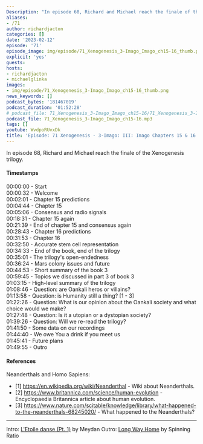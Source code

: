 ```yaml
---
Description: "In episode 68, Richard and Michael reach the finale of the Xenogenesis trilogy. "
aliases:
- /71
author: richardjacton
categories: []
date: '2023-02-12'
episode: '71'
episode_image: img/episode/71_Xenogenesis_3-Imago_Imago_ch15-16_thumb.png
explicit: 'yes'
guests:
hosts:
- richardjacton
- michaelglinka
images:
- img/episode/71_Xenogenesis_3-Imago_Imago_ch15-16_thumb.png
news_keywords: []
podcast_bytes: '181467019'
podcast_duration: '01:52:28'
# podcast_file: 71_Xenogenesis_3-Imago_Imago_ch15-16/71_Xenogenesis_3-Imago_Imago_ch15-16.mp3
podcast_file: 71_Xenogenesis_3-Imago_Imago_ch15-16.mp3
tags: []
youtube: WvdpoRUvxDk
title: 'Episode: 71 Xenogenesis - 3-Imago: III: Imago Chapters 15 & 16'
---
```


In episode 68, Richard and Michael reach the finale of the Xenogenesis trilogy. 

#### Timestamps

00:00:00 - Start\
00:00:32 - Welcome\
00:02:01 - Chapter 15 predictions\
00:04:44 - Chapter 15\
00:05:06 - Consensus and radio signals\
00:18:31 - Chapter 15 again\
00:21:39 - End of chapter 15 and consensus again\
00:28:43 - Chapter 16 predictions\
00:31:53 - Chapter 16\
00:32:50 - Accurate stem cell representation\
00:34:33 - End of the book, end of the trilogy\
00:35:01 - The trilogy's open-endedness\
00:36:24 - Mars colony issues and future\
00:44:53 - Short summary of the book 3\
00:59:45 - Topics we discussed in part 3 of book 3\
01:03:15 - High-level summary of the trilogy\
01:08:46 - Question: are Oankali heros or villains?\
01:13:58 - Question: is Humanity still a thing? [1 - 3]\
01:22:26 - Question: What is our opinion about the Oankali society and what choice would we make?\
01:27:48 - Question: Is it a utopian or a dystopian society?\
01:39:26 - Question: Will we re-read the trilogy?\
01:41:50 - Some data on our recordings\
01:44:40 - We owe You a drink if you meet us\
01:45:41 - Future plans\
01:49:55 - Outro

#### References

Neanderthals and Homo Sapiens:
- [1] https://en.wikipedia.org/wiki/Neanderthal - Wiki about Neanderthals.
- [2] https://www.britannica.com/science/human-evolution - Encyclopaedia Britannica article about human evolution.
- [3] https://www.nature.com/scitable/knowledge/library/what-happened-to-the-neanderthals-68245020/ - What happened to the Neanderthals?

---
Intro: [L'Etoile danse (Pt. 1)](https://freemusicarchive.org/music/Meydan/Havor/6-_LEtoile_danse_Pt_1_1738) by Meydan
Outro: [Long Way Home](https://freemusicarchive.org/music/Spinning_Ratio/Long_Way_Home/Long_Way_Home) by Spinning Ratio
